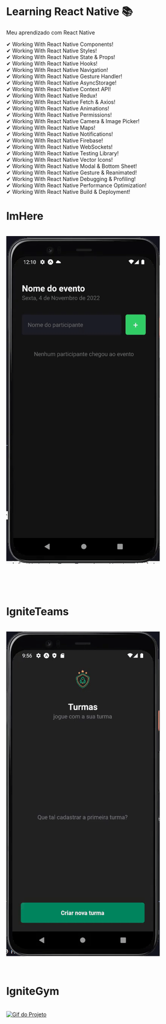 # Learning React Native 📚
 Meu aprendizado com React Native

✔ Working With React Native Components! <br>
✔ Working With React Native Styles! <br>
✔ Working With React Native State & Props! <br>
✔ Working With React Native Hooks! <br>
✔ Working With React Native Navigation! <br>
✔ Working With React Native Gesture Handler! <br>
✔ Working With React Native AsyncStorage! <br>
✔ Working With React Native Context API! <br>
✔ Working With React Native Redux! <br>
✔ Working With React Native Fetch & Axios! <br>
✔ Working With React Native Animations! <br>
✔ Working With React Native Permissions! <br>
✔ Working With React Native Camera & Image Picker! <br>
✔ Working With React Native Maps! <br>
✔ Working With React Native Notifications! <br>
✔ Working With React Native Firebase! <br>
✔ Working With React Native WebSockets! <br>
✔ Working With React Native Testing Library! <br>
✔ Working With React Native Vector Icons! <br>
✔ Working With React Native Modal & Bottom Sheet! <br>
✔ Working With React Native Gesture & Reanimated! <br>
✔ Working With React Native Debugging & Profiling! <br>
✔ Working With React Native Performance Optimization! <br>
✔ Working With React Native Build & Deployment! <br>


<div>

  <h1> ImHere </h1>
  <br/>

  <a href="https://github.com/SyLu4N/learn-react-native/tree/main/imhere">
   <img src="/imhere/demos/imhere_gif.gif" alt="Gif do Projeto" />
  </a>
</div>
<br/>
<br/>

<br/>
<br/>

<div>

  <h1> IgniteTeams </h1>
  <br/>

  <a href="https://github.com/SyLu4N/learn-react-native/tree/main/igniteTeams">
   <img src="/igniteTeams/assets/app-presentation.gif" alt="Gif do Projeto" />
  </a>
</div>
<br/>
<br/>

<div>

  <h1> IgniteGym </h1>
  <br/>

  <a href="https://github.com/SyLu4N/learn-react-native/tree/main/ignitegym">
   <img src="/ignitegym/demos/ignitegym-app.gif" alt="Gif do Projeto" />
  </a>
</div>
<br/>
<br/>

